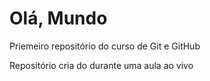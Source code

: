 # Olá, Mundo
 Priemeiro repositório do curso de Git e GitHub

Repositório cria do durante uma aula ao vivo